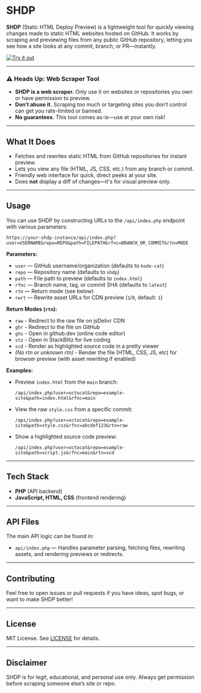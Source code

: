 # **SHDP**

**SHDP** (Static HTML Deploy Preview) is a lightweight tool for quickly viewing changes made to static HTML websites hosted on GitHub. It works by scraping and previewing files from any public GitHub repository, letting you see how a site looks at any commit, branch, or PR—instantly.

[![Try it out](https://img.shields.io/badge/Try%20it%20out-gray?style=for-the-badge&logo=git&logoColor=white)](https://shdp.vercel.app)

---

### ⚠️ Heads Up: Web Scraper Tool

- **SHDP is a web scraper.** Only use it on websites or repositories you own or have permission to preview.
- **Don’t abuse it.** Scraping too much or targeting sites you don’t control can get you rate-limited or banned.
- **No guarantees.** This tool comes as-is—use at your own risk!

---

## What It Does

- Fetches and rewrites static HTML from GitHub repositories for instant preview.
- Lets you view any file (HTML, JS, CSS, etc.) from any branch or commit.
- Friendly web interface for quick, direct peeks at your site.
- Does **not** display a diff of changes—it's for visual preview only.

---

## Usage

You can use SHDP by constructing URLs to the `/api/index.php` endpoint with various parameters:

```
https://your-shdp-instance/api/index.php?user=USERNAME&repo=REPO&path=FILEPATH&rfnc=BRANCH_OR_COMMIT&rtn=MODE
```

**Parameters:**

- `user` — GitHub username/organization (defaults to `kode-cat`)
- `repo` — Repository name (defaults to `shdp`)
- `path` — File path to preview (defaults to `index.html`)
- `rfnc` — Branch name, tag, or commit SHA (defaults to `latest`)
- `rtn` — Return mode (see below)
- `rwrt` — Rewrite asset URLs for CDN preview (`1`/`0`, default: `1`)

**Return Modes (`rtn`):**
- `raw` - Redirect to the raw file on jsDelivr CDN
- `ghr` - Redirect to the file on GitHub
- `ghs` - Open in github.dev (online code editor)
- `stz` - Open in StackBlitz for live coding
- `scd` - Render as highlighted source code in a pretty viewer
- *(No rtn or unknown rtn)* - Render the file (HTML, CSS, JS, etc) for browser preview (with asset rewriting if enabled)

**Examples:**

- Preview `index.html` from the `main` branch:
  ```
  /api/index.php?user=octocat&repo=example-site&path=index.html&rfnc=main
  ```
- View the raw `style.css` from a specific commit:
  ```
  /api/index.php?user=octocat&repo=example-site&path=style.css&rfnc=abcdef123&rtn=raw
  ```
- Show a highlighted source code preview:
  ```
  /api/index.php?user=octocat&repo=example-site&path=script.js&rfnc=main&rtn=scd
  ```

---

## Tech Stack

- **PHP** (API backend)
- **JavaScript, HTML, CSS** (frontend rendering)

---

## API Files

The main API logic can be found in:
- `api/index.php` — Handles parameter parsing, fetching files, rewriting assets, and rendering previews or redirects.

---

## Contributing

Feel free to open issues or pull requests if you have ideas, spot bugs, or want to make SHDP better!

---

## License

MIT License. See [LICENSE](LICENSE) for details.

---

## Disclaimer

SHDP is for legit, educational, and personal use only. Always get permission before scraping someone else’s site or repo.
